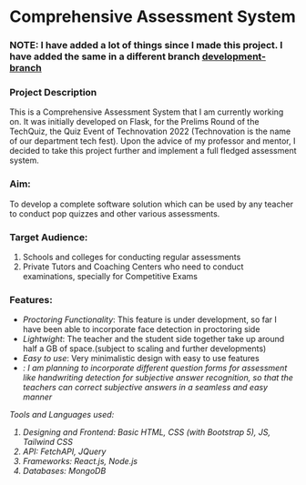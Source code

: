 # Comprehensive Assessment System

<h3>NOTE: I have added a lot of things since I made this project. I have added the same in a different branch <a target='blank' href='https://github.com/Sayantan19/Quiz-MERN/tree/development-branch'>development-branch</a></h3>

<h3>Project Description</h3>
This is a Comprehensive Assessment System that I am currently working on.
It was initially developed on Flask, for the Prelims Round of the TechQuiz, the Quiz Event of Technovation 2022 (Technovation is the name of our department tech fest). Upon the advice of my professor and mentor, I decided to take this project further and implement a full fledged assessment system.

<h3>Aim:</h3>
To develop a complete software solution which can be used by any teacher to conduct pop quizzes and other various assessments.

<h3>Target Audience:</h3>
<ol>
  <li>Schools and colleges for conducting regular assessments</li>
  <li>Private Tutors and Coaching Centers who need to conduct examinations, specially for Competitive Exams</li>
</ol>

<h3>Features:</h3>
<ul>
  <li><em>Proctoring Functionality</em>: This feature is under development, so far I have been able to incorporate face detection in proctoring side</li> 
  <li><em>Lightwight</em>: The teacher and the student side together take up around half a GB of space.(subject to scaling and further developments)</li>
  <li><em>Easy to use</em>: Very minimalistic design with easy to use features</li>
  <li><em><Customizable</em>: I am planning to incorporate different question forms for assessment like handwriting detection for subjective answer recognition, so that the teachers can correct subjective answers in a seamless and easy manner</li>
</ul>

Tools and Languages used:
1. Designing and Frontend: Basic HTML, CSS (with Bootstrap 5), JS, Tailwind CSS
2. API: FetchAPI, JQuery
3. Frameworks: React.js, Node.js
4. Databases: MongoDB
